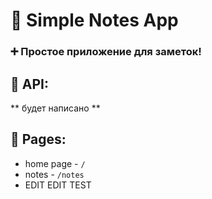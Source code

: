 # 📝 Simple Notes App
### ➕ Простое приложение для заметок!


## 🔗 API:
** будет написано **


## 📃 Pages:
* home page - `/`
* notes - `/notes`
* EDIT EDIT TEST